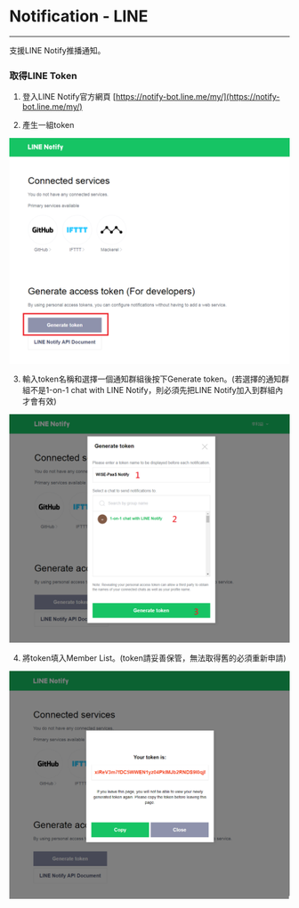 # Notification - LINE

---

支援LINE Notify推播通知。



### 取得LINE Token

1. 登入LINE Notify官方網頁 [https://notify-bot.line.me/my/](https://notify-bot.line.me/my/)

2. 產生一組token

![](/assets/line_my.png)

3. 輸入token名稱和選擇一個通知群組後按下Generate token。(若選擇的通知群組不是1-on-1 chat with LINE Notify，則必須先把LINE Notify加入到群組內才會有效)

![](/assets/line_generate_token.png)

4. 將token填入Member List。(token請妥善保管，無法取得舊的必須重新申請)

![](/assets/line_token.png)

